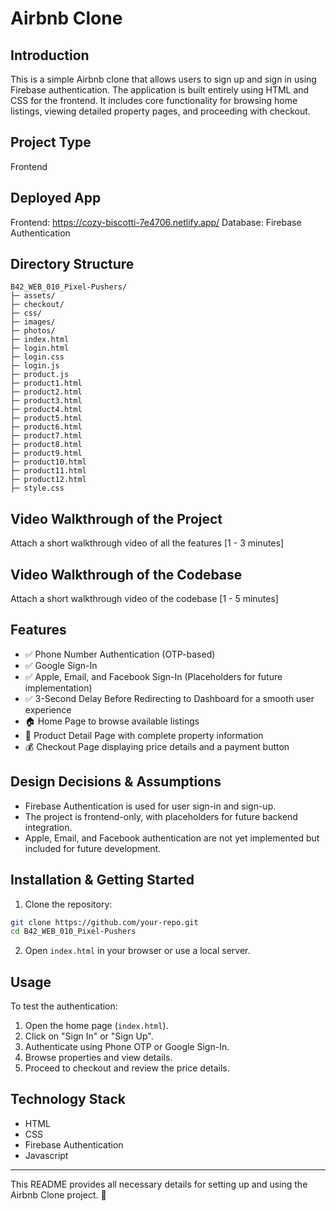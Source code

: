 # Airbnb Clone

## Introduction

This is a simple Airbnb clone that allows users to sign up and sign in using Firebase authentication. The application is built entirely using HTML and CSS for the frontend. It includes core functionality for browsing home listings, viewing detailed property pages, and proceeding with checkout.

## Project Type

Frontend

## Deployed App

Frontend: https://cozy-biscotti-7e4706.netlify.app/
Database: Firebase Authentication

## Directory Structure

```
B42_WEB_010_Pixel-Pushers/
├─ assets/
├─ checkout/
├─ css/
├─ images/
├─ photos/
├─ index.html
├─ login.html
├─ login.css
├─ login.js
├─ product.js
├─ product1.html
├─ product2.html
├─ product3.html
├─ product4.html
├─ product5.html
├─ product6.html
├─ product7.html
├─ product8.html
├─ product9.html
├─ product10.html
├─ product11.html
├─ product12.html
├─ style.css
```

## Video Walkthrough of the Project

Attach a short walkthrough video of all the features [1 - 3 minutes]

## Video Walkthrough of the Codebase

Attach a short walkthrough video of the codebase [1 - 5 minutes]

## Features

- ✅ Phone Number Authentication (OTP-based)
- ✅ Google Sign-In
- ✅ Apple, Email, and Facebook Sign-In (Placeholders for future implementation)
- ✅ 3-Second Delay Before Redirecting to Dashboard for a smooth user experience
- 🏠 Home Page to browse available listings
- 📄 Product Detail Page with complete property information
- 💰 Checkout Page displaying price details and a payment button

## Design Decisions & Assumptions

- Firebase Authentication is used for user sign-in and sign-up.
- The project is frontend-only, with placeholders for future backend integration.
- Apple, Email, and Facebook authentication are not yet implemented but included for future development.

## Installation & Getting Started

1. Clone the repository:

```bash
git clone https://github.com/your-repo.git
cd B42_WEB_010_Pixel-Pushers
```

2. Open `index.html` in your browser or use a local server.

## Usage

To test the authentication:

1. Open the home page (`index.html`).
2. Click on "Sign In" or "Sign Up".
3. Authenticate using Phone OTP or Google Sign-In.
4. Browse properties and view details.
5. Proceed to checkout and review the price details.

## Technology Stack

- HTML
- CSS
- Firebase Authentication
- Javascript

---

This README provides all necessary details for setting up and using the Airbnb Clone project. 🚀
